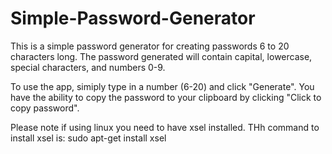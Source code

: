 # Simple-Password-Generator

This is a simple password generator for creating passwords 6 to 20 characters long.
The password generated will contain capital, lowercase, special characters, and numbers 0-9.

To use the app, simiply type in a number (6-20) and click "Generate". 
You have the ability to copy the password to your clipboard by clicking "Click to copy password".

Please note if using linux you need to have xsel installed. 
THh command to install xsel is: sudo apt-get install xsel

